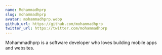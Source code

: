 ```yaml
---
name: Mohammadhprp
slug: mohammadhprp
avatar: mohammadhprp.webp
github_url: https://github.com/mohammadhprp
twitter_url: https://twitter.com/mohammadhprp
---
```


Mohammadhprp is a software developer who loves building mobile apps and websites.
